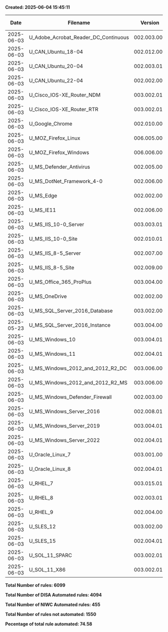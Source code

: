 **Created: 2025-06-04 15:45:11**

| Date | Filename | Version | Total Rules | DISA Automated | NIWC Automated | Not Automated | % Automated |
|---|---|---|---|---|---|---|---|
| 2025-06-03 | U_Adobe_Acrobat_Reader_DC_Continuous | 002.003.005 | 26 | 22 | 3 | 1 | 96.15 |
| 2025-06-03 | U_CAN_Ubuntu_18-04 | 002.012.008 | 176 | 112 | 0 | 64 | 63.63 |
| 2025-06-03 | U_CAN_Ubuntu_20-04 | 002.003.010 | 164 | 109 | 13 | 42 | 74.39 |
| 2025-06-03 | U_CAN_Ubuntu_22-04 | 002.002.002 | 179 | 156 | 16 | 7 | 96.08 |
| 2025-06-03 | U_Cisco_IOS-XE_Router_NDM | 003.002.010 | 42 | 20 | 0 | 22 | 47.61 |
| 2025-06-03 | U_Cisco_IOS-XE_Router_RTR | 003.002.010 | 97 | 6 | 0 | 91 | 6.18 |
| 2025-06-03 | U_Google_Chrome | 002.010.009 | 42 | 36 | 4 | 2 | 95.23 |
| 2025-06-03 | U_MOZ_Firefox_Linux | 006.005.005 | 34 | 29 | 0 | 5 | 85.29 |
| 2025-06-03 | U_MOZ_Firefox_Windows | 006.006.006 | 34 | 23 | 10 | 1 | 97.05 |
| 2025-06-03 | U_MS_Defender_Antivirus | 002.005.007 | 41 | 41 | 0 | 0 | 100.0 |
| 2025-06-03 | U_MS_DotNet_Framework_4-0 | 002.006.007 | 16 | 4 | 10 | 2 | 87.5 |
| 2025-06-03 | U_MS_Edge | 002.002.008 | 59 | 48 | 6 | 5 | 91.52 |
| 2025-06-03 | U_MS_IE11 | 002.006.009 | 137 | 134 | 3 | 0 | 100.0 |
| 2025-06-03 | U_MS_IIS_10-0_Server | 003.003.010 | 44 | 0 | 25 | 19 | 56.81 |
| 2025-06-03 | U_MS_IIS_10-0_Site | 002.010.011 | 44 | 0 | 33 | 11 | 75.0 |
| 2025-06-03 | U_MS_IIS_8-5_Server | 002.007.006 | 43 | 0 | 19 | 24 | 44.18 |
| 2025-06-03 | U_MS_IIS_8-5_Site | 002.009.006 | 49 | 0 | 20 | 29 | 40.81 |
| 2025-06-03 | U_MS_Office_365_ProPlus | 003.004.003 | 138 | 137 | 0 | 1 | 99.27 |
| 2025-06-03 | U_MS_OneDrive | 002.002.005 | 12 | 0 | 11 | 1 | 91.66 |
| 2025-06-03 | U_MS_SQL_Server_2016_Database | 003.002.005 | 28 | 0 | 19 | 9 | 67.85 |
| 2025-05-23 | U_MS_SQL_Server_2016_Instance | 003.004.006 | 101 | 0 | 72 | 29 | 71.28 |
| 2025-06-03 | U_MS_Windows_10 | 003.004.010 | 261 | 218 | 25 | 18 | 93.1 |
| 2025-06-03 | U_MS_Windows_11 | 002.004.010 | 258 | 210 | 30 | 18 | 93.02 |
| 2025-06-03 | U_MS_Windows_2012_and_2012_R2_DC | 003.006.006 | 364 | 258 | 0 | 106 | 70.87 |
| 2025-06-03 | U_MS_Windows_2012_and_2012_R2_MS | 003.006.006 | 329 | 247 | 0 | 82 | 75.07 |
| 2025-06-03 | U_MS_Windows_Defender_Firewall | 002.003.006 | 21 | 20 | 0 | 1 | 95.23 |
| 2025-06-03 | U_MS_Windows_Server_2016 | 002.008.011 | 272 | 201 | 25 | 46 | 83.08 |
| 2025-06-03 | U_MS_Windows_Server_2019 | 003.004.011 | 275 | 204 | 22 | 49 | 82.18 |
| 2025-06-03 | U_MS_Windows_Server_2022 | 002.004.011 | 275 | 204 | 22 | 49 | 82.18 |
| 2025-06-03 | U_Oracle_Linux_7 | 003.001.008 | 242 | 158 | 0 | 84 | 65.28 |
| 2025-06-03 | U_Oracle_Linux_8 | 002.004.011 | 373 | 287 | 13 | 73 | 80.42 |
| 2025-06-03 | U_RHEL_7 | 003.015.011 | 244 | 161 | 19 | 64 | 73.77 |
| 2025-06-03 | U_RHEL_8 | 002.003.014 | 368 | 282 | 35 | 51 | 86.14 |
| 2025-06-03 | U_RHEL_9 | 002.004.005 | 452 | 397 | 0 | 55 | 87.83 |
| 2025-06-03 | U_SLES_12 | 003.002.009 | 211 | 111 | 0 | 100 | 52.6 |
| 2025-06-03 | U_SLES_15 | 002.004.011 | 215 | 120 | 0 | 95 | 55.81 |
| 2025-06-03 | U_SOL_11_SPARC | 003.002.010 | 217 | 69 | 0 | 148 | 31.79 |
| 2025-06-03 | U_SOL_11_X86 | 003.002.010 | 216 | 70 | 0 | 146 | 32.4 |

**Total Number of rules: 6099**

**Total Number of DISA Automated rules: 4094**

**Total Number of NIWC Automated rules: 455**

**Total Number of rules not automated: 1550**

**Pecentage of total rule automated: 74.58**
